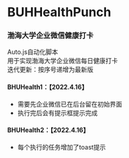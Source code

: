 # BUHHealthPunch
### 渤海大学企业微信健康打卡
Auto.js自动化脚本  
用于实现渤海大学企业微信每日健康打卡  
迭代更新：按序号递增为最新版  
#### BHUHealth1：【2022.4.16】  
- 需要先企业微信已在后台留在初始界面  
- 执行完后会有提示框提示完成
#### BHUHealth2：【2022.4.16】  
- 每个执行的任务增加了toast提示
